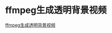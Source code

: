 # ffmpeg生成透明背景视频
[ffmpeg生成透明背景视频](https://aiwithcloud.com/2021/11/08/ffmpeg%e7%94%9f%e6%88%90%e9%80%8f%e6%98%8e%e8%83%8c%e6%99%af%e8%a7%86%e9%a2%91/)